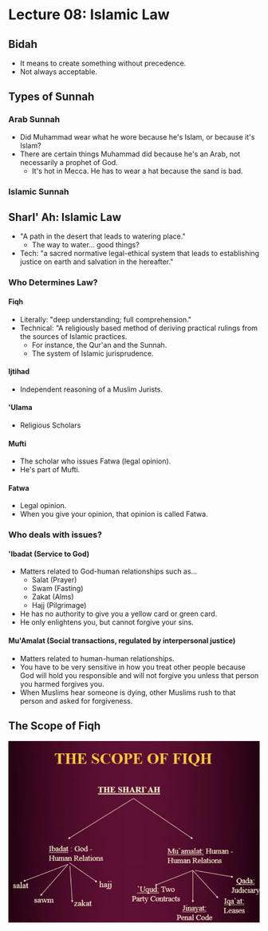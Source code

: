 # Lecture 08: Islamic Law

## Bidah

* It means to create something without precedence.
* Not always acceptable.

## Types of Sunnah

### Arab Sunnah

* Did Muhammad wear what he wore because he's Islam, or because it's Islam?
* There are certain things Muhammad did because he's an Arab, not necessarily a prophet of God.
  * It's hot in Mecca. He has to wear a hat because the sand is bad.

### Islamic Sunnah

## SharI' Ah: Islamic Law

* "A path in the desert that leads to watering place."
  * The way to water... good things?
* Tech: "a sacred normative legal-ethical system that leads to establishing justice on earth and salvation in the hereafter."

### Who Determines Law?

#### Fiqh

* Literally: "deep understanding; full comprehension."
* Technical: "A religiously based method of deriving practical rulings from the sources of Islamic practices.
  * For instance, the Qur'an and the Sunnah.
  * The system of Islamic jurisprudence.

#### Ijtihad

* Independent reasoning of a Muslim Jurists.

#### 'Ulama

* Religious Scholars

#### Mufti

* The scholar who issues Fatwa \(legal opinion\).
* He's part of Mufti.

#### Fatwa

* Legal opinion.
* When you give your opinion, that opinion is called Fatwa.

### Who deals with issues?

#### 'Ibadat \(Service to God\)

* Matters related to God-human relationships such as...
  * Salat \(Prayer\)
  * Swam \(Fasting\)
  * Zakat \(Alms\)
  * Hajj \(Pilgrimage\)
* He has no authority to give you a yellow card or green card.
* He only enlightens you, but cannot forgive your sins.

#### Mu'Amalat \(Social transactions, regulated by interpersonal justice\)

* Matters related to human-human relationships.
* You have to be very sensitive in how you treat other people because God will hold you responsible and will not forgive you unless that person you harmed forgives you.
* When Muslims hear someone is dying, other Muslims rush to that person and asked for forgiveness.

## The Scope of Fiqh

![Works Cited: Dr. Salih REL 250 Islamic Faith Traditions](../../.gitbook/assets/image%20%28493%29.png)




